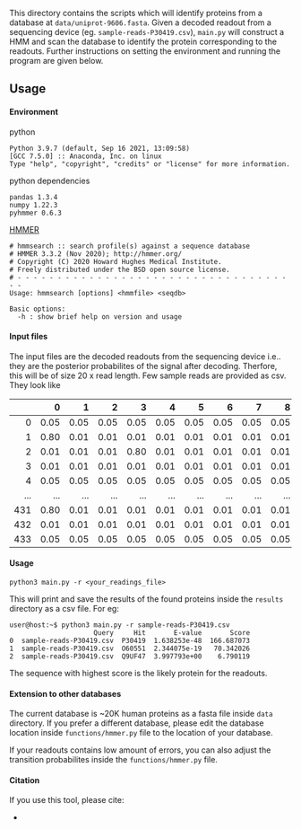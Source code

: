 This directory contains the scripts which will identify proteins from a database at `data/uniprot-9606.fasta`. Given a decoded readout from a sequencing device (eg. `sample-reads-P30419.csv`), `main.py` will construct a HMM and scan the database to identify the protein corresponding to the readouts. Further instructions on setting the environment and running the program are given below. 

## Usage
#### Environment
python 

```
Python 3.9.7 (default, Sep 16 2021, 13:09:58) 
[GCC 7.5.0] :: Anaconda, Inc. on linux
Type "help", "copyright", "credits" or "license" for more information.

```

python dependencies

```
pandas 1.3.4
numpy 1.22.3
pyhmmer 0.6.3
```
[HMMER](http://hmmer.org)

```
# hmmsearch :: search profile(s) against a sequence database
# HMMER 3.3.2 (Nov 2020); http://hmmer.org/
# Copyright (C) 2020 Howard Hughes Medical Institute.
# Freely distributed under the BSD open source license.
# - - - - - - - - - - - - - - - - - - - - - - - - - - - - - - - - - - - -
Usage: hmmsearch [options] <hmmfile> <seqdb>

Basic options:
  -h : show brief help on version and usage 
```

#### Input files 
The input files are the decoded readouts from the sequencing device i.e.. they are the posterior probabilites of the signal after decoding. Therfore, this will be of size 20 x read length. Few sample reads are provided as csv. They look like 

|     |    0 |    1 |    2 |    3 |    4 |    5 |    6 |    7 |    8 |    9 |   10 |   11 |   12 |   13 |   14 |   15 |   16 |   17 |   18 |   19 |
|----:|-----:|-----:|-----:|-----:|-----:|-----:|-----:|-----:|-----:|-----:|-----:|-----:|-----:|-----:|-----:|-----:|-----:|-----:|-----:|-----:|
|  0  | 0.05 | 0.05 | 0.05 | 0.05 | 0.05 | 0.05 | 0.05 | 0.05 | 0.05 | 0.05 | 0.05 | 0.05 | 0.05 | 0.05 | 0.05 | 0.05 | 0.05 | 0.05 | 0.05 | 0.05 |
|  1  | 0.80 | 0.01 | 0.01 | 0.01 | 0.01 | 0.01 | 0.01 | 0.01 | 0.01 | 0.01 | 0.01 | 0.01 | 0.01 | 0.01 | 0.01 | 0.01 | 0.01 | 0.01 | 0.01 | 0.01 |
|  2  | 0.01 | 0.01 | 0.01 | 0.80 | 0.01 | 0.01 | 0.01 | 0.01 | 0.01 | 0.01 | 0.01 | 0.01 | 0.01 | 0.01 | 0.01 | 0.01 | 0.01 | 0.01 | 0.01 | 0.01 |
|  3  | 0.01 | 0.01 | 0.01 | 0.01 | 0.01 | 0.01 | 0.01 | 0.01 | 0.01 | 0.01 | 0.01 | 0.01 | 0.01 | 0.01 | 0.01 | 0.80 | 0.01 | 0.01 | 0.01 | 0.01 |
|  4  | 0.05 | 0.05 | 0.05 | 0.05 | 0.05 | 0.05 | 0.05 | 0.05 | 0.05 | 0.05 | 0.05 | 0.05 | 0.05 | 0.05 | 0.05 | 0.05 | 0.05 | 0.05 | 0.05 | 0.05 |
| ... | ...  | ...  | ...  | ...  | ...  | ...  | ...  | ...  | ...  | ...  | ...  | ...  | ...  | ...  | ...  | ...  | ...  | ...  | ...  | ...  |
| 431 | 0.80 | 0.01 | 0.01 | 0.01 | 0.01 | 0.01 | 0.01 | 0.01 | 0.01 | 0.01 | 0.01 | 0.01 | 0.01 | 0.01 | 0.01 | 0.01 | 0.01 | 0.01 | 0.01 | 0.01 |
| 432 | 0.01 | 0.01 | 0.01 | 0.01 | 0.01 | 0.01 | 0.01 | 0.01 | 0.01 | 0.80 | 0.01 | 0.01 | 0.01 | 0.01 | 0.01 | 0.01 | 0.01 | 0.01 | 0.01 | 0.01 |
| 433 | 0.05 | 0.05 | 0.05 | 0.05 | 0.05 | 0.05 | 0.05 | 0.05 | 0.05 | 0.05 | 0.05 | 0.05 | 0.05 | 0.05 | 0.05 | 0.05 | 0.05 | 0.05 | 0.05 | 0.05 |

#### Usage
```python3 main.py -r <your_readings_file>```

This will print and save the results of the found proteins inside the `results` directory as a csv file. For eg: 
```
user@host:~$ python3 main.py -r sample-reads-P30419.csv
                     Query     Hit       E-value       Score
0  sample-reads-P30419.csv  P30419  1.638253e-48  166.687073
1  sample-reads-P30419.csv  O60551  2.344075e-19   70.342026
2  sample-reads-P30419.csv  Q9UF47  3.997793e+00    6.790119

```
The sequence with highest score is the likely protein for the readouts. 

#### Extension to other databases
The current database is ~20K human proteins as a fasta file inside `data` directory. If you prefer a different database, please edit the database location inside `functions/hmmer.py` file to the location of your database. 

If your readouts contains low amount of errors, you can also adjust the transition probabilites inside the `functions/hmmer.py` file.

#### Citation
If you use this tool, please cite: 

- 

